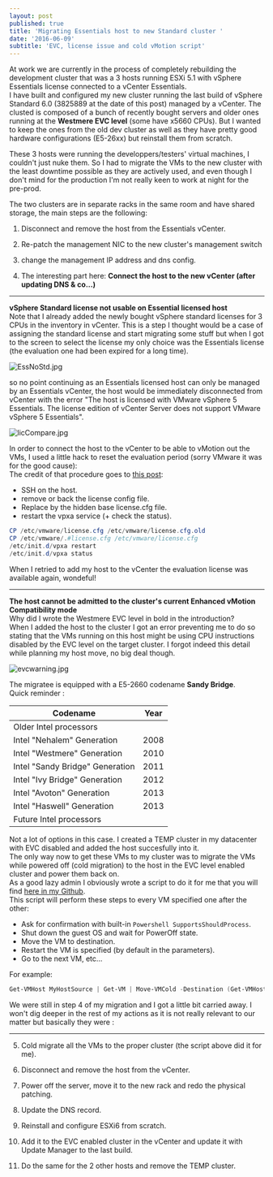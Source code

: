 ```yaml
---
layout: post
published: true
title: 'Migrating Essentials host to new Standard cluster '
date: '2016-06-09'
subtitle: 'EVC, license issue and cold vMotion script'
---
```

At work we are currently in the process of completely rebuilding the development cluster that was a 3 hosts running ESXi 5.1 with vSphere Essentials license connected to a vCenter Essentials.  
I have built and configured my new cluster running the last build of vSphere Standard 6.0 (3825889 at the date of this post) managed by a vCenter. The clusted is composed of a bunch of recently bought servers and older ones running at the **Westmere EVC level** (some have x5660 CPUs). But I wanted to keep the ones from the old dev cluster as well as they have pretty good hardware configurations (E5-26xx) but reinstall them from scratch.

These 3 hosts were running the developpers/testers' virtual machines, I couldn't just nuke them. So I had to migrate the VMs to the new cluster with the least downtime possible as they are actively used, and even though I don't mind for the production I'm not really keen to work at night for the pre-prod.

The two clusters are in separate racks in the same room and have shared storage, the main steps are the following:  

1. Disconnect and remove the host from the Essentials vCenter.
    
2. Re-patch the management NIC to the new cluster's management switch 

3. change the management IP address and dns config.

4. The interesting part here: **Connect the host to the new vCenter (after updating DNS & co...)**

----------

**vSphere Standard license not usable on Essential licensed host**  
Note that I already added the newly bought vSphere standard licenses for 3 CPUs in  the inventory in vCenter.
This is a step I thought would be a case of assigning the standard license and start migrating some stuff but when I got to the screen to select the license my only choice was the Essentials license (the evaluation one had been expired for a long time).

![EssNoStd.jpg]({{site.baseurl}}/img/EssNoStd.jpg)

so no point continuing as an Essentials licensed host can only be managed by an Essentials vCenter, the host would be immediately disconnected from vCenter with the error "The host is licensed with VMware vSphere 5 Essentials. The license edition of vCenter Server does not support VMware vSphere 5 Essentials".

![licCompare.jpg]({{site.baseurl}}/img/licCompare.jpg)

In order to connect the host to the vCenter to be able to vMotion out the VMs, I used a little hack to reset the evaluation period (sorry VMware it was for the good cause):  
The credit of that procedure goes to [this post](esxi.oeey.com/2013/11/how-to-reset-esxi-trial-license.html):  

- SSH on the host.
- remove or back the license config file.
- Replace by the hidden base license.cfg file.
- restart the vpxa service (+ check the status).

```Powershell
CP /etc/vmware/license.cfg /etc/vmware/license.cfg.old
CP /etc/vmware/.#license.cfg /etc/vmware/license.cfg
/etc/init.d/vpxa restart
/etc/init.d/vpxa status
```

When I retried to add my host to the vCenter the evaluation license was available again, wondeful!

----------

**The host cannot be admitted to the cluster's current Enhanced vMotion Compatibility mode**   
Why did I wrote the Westmere EVC level in bold in the introduction?  
When I added the host to the cluster I got an error preventing me to do so stating that the VMs running on this host might be using CPU instructions disabled by the EVC level on the target cluster. I forgot indeed this detail while planning my host move, no big deal though.

![evcwarning.jpg]({{site.baseurl}}/img/evcwarning.jpg)

The migratee is equipped with a E5-2660 codename **Sandy Bridge**.  
Quick reminder :

  | Codename                        | Year |
  | ------------------------------- |:----:|
  | Older Intel processors          |      |
  | Intel "Nehalem" Generation      |2008  |
  | Intel "Westmere" Generation     |2010  |
  | Intel "Sandy Bridge" Generation |2011  |
  | Intel "Ivy Bridge" Generation   |2012  |
  | Intel "Avoton" Generation       |2013  |
  | Intel "Haswell" Generation      |2013  |
  | Future Intel processors         |      |

Not a lot of options in this case. I created a TEMP cluster in my datacenter with EVC disabled and added the host succesfully into it.  
The only way now to get these VMs to my cluster was to migrate the VMs while powered off (cold migration) to the host in the EVC level enabled cluster and power them back on.  
As a good lazy admin I obviously wrote a script to do it for me that you will find [here in my Github](https://github.com/vxav/Scripting/blob/master/Move-VMCold.ps1).  
This script will perform these steps to every VM specified one after the other:  

- Ask for confirmation with built-in ```Powershell SupportsShouldProcess```.  
- Shut down the guest OS and wait for PowerOff state.  
- Move the VM to destination.  
- Restart the VM is specified (by default in the parameters).  
- Go to the next VM, etc...

For example:  

```Powershell 
Get-VMHost MyHostSource | Get-VM | Move-VMCold -Destination (Get-VMHost MyHostTarget)
```

We were still in step 4 of my migration and I got a little bit carried away. I won't dig deeper in the rest of my actions as it is not really relevant to our matter but basically they were :

----------

5. Cold migrate all the VMs to the proper cluster (the script above did it for me).
    
6. Disconnect and remove the host from the vCenter.
    
7. Power off the server, move it to the new rack and redo the physical patching.
    
8. Update the DNS record.
    
9. Reinstall and configure ESXi6 from scratch.
    
10. Add it to the EVC enabled cluster in the vCenter and update it with Update Manager to the last build.
    
11. Do the same for the 2 other hosts and remove the TEMP cluster.
